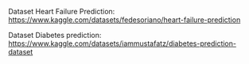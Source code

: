 Dataset Heart Failure Prediction:
https://www.kaggle.com/datasets/fedesoriano/heart-failure-prediction

Dataset Diabetes prediction:
https://www.kaggle.com/datasets/iammustafatz/diabetes-prediction-dataset
